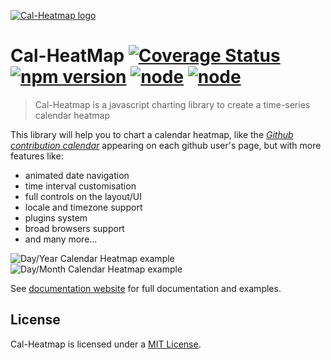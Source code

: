 [![Cal-Heatmap logo](https://cal-heatmap.com/img/favicon.png)](https://cal-heatmap.com/img/favicon.png)

# Cal-HeatMap [![Coverage Status](https://coveralls.io/repos/wa0x6e/cal-heatmap/badge.svg?branch=master&service=github)](https://coveralls.io/github/wa0x6e/cal-heatmap?branch=master) [![npm version](https://badge.fury.io/js/cal-heatmap.svg)](https://badge.fury.io/js/cal-heatmap) [![node](https://github.com/wa0x6e/cal-heatmap/actions/workflows/test.yml/badge.svg?branch=master)](https://github.com/wa0x6e/cal-heatmap/actions/workflows/test.yml) [![node](https://github.com/wa0x6e/cal-heatmap/actions/workflows/lint.yml/badge.svg?branch=master)](https://github.com/wa0x6e/cal-heatmap/actions/workflows/lint.yml)

> Cal-Heatmap is a javascript charting library to create a time-series calendar heatmap

This library will help you to chart a calendar heatmap, like the _[Github contribution calendar](https://github.com/blog/1360-introducing-contributions)_ appearing on each github user's page, but with more features like:

- animated date navigation
- time interval customisation
- full controls on the layout/UI
- locale and timezone support
- plugins system
- broad browsers support
- and many more...

![Day/Year Calendar Heatmap example](https://cal-heatmap.com/assets/example1.png)
![Day/Month Calendar Heatmap example](https://cal-heatmap.com/assets/example2.png)

See [documentation website](http://cal-heatmap.com) for full documentation and examples.

## License

Cal-Heatmap is licensed under a [MIT License](./LICENSE).